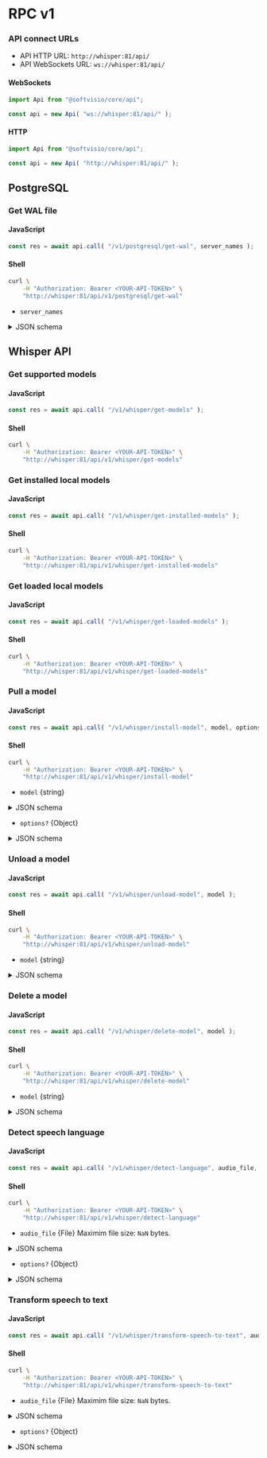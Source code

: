 # RPC v1

### API connect URLs

- API HTTP URL: `http://whisper:81/api/`
- API WebSockets URL: `ws://whisper:81/api/`

<!-- tabs:start -->

#### **WebSockets**

```javascript
import Api from "@softvisio/core/api";

const api = new Api( "ws://whisper:81/api/" );
```

#### **HTTP**

```javascript
import Api from "@softvisio/core/api";

const api = new Api( "http://whisper:81/api/" );
```

<!-- tabs:end -->

## PostgreSQL

### Get WAL file

<!-- tabs:start -->

#### **JavaScript**

```javascript
const res = await api.call( "/v1/postgresql/get-wal", server_names );
```

#### **Shell**

```sh
curl \
    -H "Authorization: Bearer <YOUR-API-TOKEN>" \
    "http://whisper:81/api/v1/postgresql/get-wal"
```

<!-- tabs:end -->

- `server_names`

<details>
    <summary>JSON schema</summary>

<!-- tabs:start -->

#### **JSON**

```json
{
    "anyOf": [
        {
            "type": "string",
            "format": "nginx-server-name"
        },
        {
            "type": "array",
            "items": {
                "type": "string",
                "format": "nginx-server-name"
            },
            "minItems": 1,
            "uniqueItems": true
        }
    ]
}
```

#### **YAML**

```yaml
anyOf:
  - type: string
    format: nginx-server-name
  - type: array
    items:
      type: string
      format: nginx-server-name
    minItems: 1
    uniqueItems: true
```

<!-- tabs:end -->

</details>

## Whisper API

### Get supported models

<!-- tabs:start -->

#### **JavaScript**

```javascript
const res = await api.call( "/v1/whisper/get-models" );
```

#### **Shell**

```sh
curl \
    -H "Authorization: Bearer <YOUR-API-TOKEN>" \
    "http://whisper:81/api/v1/whisper/get-models"
```

<!-- tabs:end -->

### Get installed local models

<!-- tabs:start -->

#### **JavaScript**

```javascript
const res = await api.call( "/v1/whisper/get-installed-models" );
```

#### **Shell**

```sh
curl \
    -H "Authorization: Bearer <YOUR-API-TOKEN>" \
    "http://whisper:81/api/v1/whisper/get-installed-models"
```

<!-- tabs:end -->

### Get loaded local models

<!-- tabs:start -->

#### **JavaScript**

```javascript
const res = await api.call( "/v1/whisper/get-loaded-models" );
```

#### **Shell**

```sh
curl \
    -H "Authorization: Bearer <YOUR-API-TOKEN>" \
    "http://whisper:81/api/v1/whisper/get-loaded-models"
```

<!-- tabs:end -->

### Pull a model

<!-- tabs:start -->

#### **JavaScript**

```javascript
const res = await api.call( "/v1/whisper/install-model", model, options? );
```

#### **Shell**

```sh
curl \
    -H "Authorization: Bearer <YOUR-API-TOKEN>" \
    "http://whisper:81/api/v1/whisper/install-model"
```

<!-- tabs:end -->

- `model` {string}

<details>
    <summary>JSON schema</summary>

<!-- tabs:start -->

#### **JSON**

```json
{
    "type": "string"
}
```

#### **YAML**

```yaml
type: string
```

<!-- tabs:end -->

</details>

- `options?` {Object}

<details>
    <summary>JSON schema</summary>

<!-- tabs:start -->

#### **JSON**

```json
{
    "type": "object",
    "properties": {
        "force": {
            "type": "boolean"
        }
    },
    "additionalProperties": false
}
```

#### **YAML**

```yaml
type: object
properties:
  force:
    type: boolean
additionalProperties: false
```

<!-- tabs:end -->

</details>

### Unload a model

<!-- tabs:start -->

#### **JavaScript**

```javascript
const res = await api.call( "/v1/whisper/unload-model", model );
```

#### **Shell**

```sh
curl \
    -H "Authorization: Bearer <YOUR-API-TOKEN>" \
    "http://whisper:81/api/v1/whisper/unload-model"
```

<!-- tabs:end -->

- `model` {string}

<details>
    <summary>JSON schema</summary>

<!-- tabs:start -->

#### **JSON**

```json
{
    "type": "string"
}
```

#### **YAML**

```yaml
type: string
```

<!-- tabs:end -->

</details>

### Delete a model

<!-- tabs:start -->

#### **JavaScript**

```javascript
const res = await api.call( "/v1/whisper/delete-model", model );
```

#### **Shell**

```sh
curl \
    -H "Authorization: Bearer <YOUR-API-TOKEN>" \
    "http://whisper:81/api/v1/whisper/delete-model"
```

<!-- tabs:end -->

- `model` {string}

<details>
    <summary>JSON schema</summary>

<!-- tabs:start -->

#### **JSON**

```json
{
    "type": "string"
}
```

#### **YAML**

```yaml
type: string
```

<!-- tabs:end -->

</details>

### Detect speech language

<!-- tabs:start -->

#### **JavaScript**

```javascript
const res = await api.call( "/v1/whisper/detect-language", audio_file, options? );
```

#### **Shell**

```sh
curl \
    -H "Authorization: Bearer <YOUR-API-TOKEN>" \
    "http://whisper:81/api/v1/whisper/detect-language"
```

<!-- tabs:end -->

- `audio_file` {File} Maximim file size: `NaN` bytes.

<details>
    <summary>JSON schema</summary>

<!-- tabs:start -->

#### **JSON**

```json
{
    "file": {
        "maxSize": "50 MB"
    }
}
```

#### **YAML**

```yaml
file:
  maxSize: 50 MB
```

<!-- tabs:end -->

</details>

- `options?` {Object}

<details>
    <summary>JSON schema</summary>

<!-- tabs:start -->

#### **JSON**

```json
{
    "type": "object",
    "properties": {
        "model": {
            "type": [
                "null",
                "string"
            ]
        }
    },
    "additionalProperties": false,
    "required": []
}
```

#### **YAML**

```yaml
type: object
properties:
  model:
    type:
      - "null"
      - string
additionalProperties: false
required: []
```

<!-- tabs:end -->

</details>

### Transform speech to text

<!-- tabs:start -->

#### **JavaScript**

```javascript
const res = await api.call( "/v1/whisper/transform-speech-to-text", audio_file, options? );
```

#### **Shell**

```sh
curl \
    -H "Authorization: Bearer <YOUR-API-TOKEN>" \
    "http://whisper:81/api/v1/whisper/transform-speech-to-text"
```

<!-- tabs:end -->

- `audio_file` {File} Maximim file size: `NaN` bytes.

<details>
    <summary>JSON schema</summary>

<!-- tabs:start -->

#### **JSON**

```json
{
    "file": {
        "maxSize": "50 MB"
    }
}
```

#### **YAML**

```yaml
file:
  maxSize: 50 MB
```

<!-- tabs:end -->

</details>

- `options?` {Object}

<details>
    <summary>JSON schema</summary>

<!-- tabs:start -->

#### **JSON**

```json
{
    "type": "object",
    "properties": {
        "model": {
            "type": [
                "null",
                "string"
            ]
        },
        "language": {
            "anyOf": [
                {
                    "type": "null"
                },
                {
                    "type": "string",
                    "format": "language"
                }
            ]
        }
    },
    "additionalProperties": false,
    "required": []
}
```

#### **YAML**

```yaml
type: object
properties:
  model:
    type:
      - "null"
      - string
  language:
    anyOf:
      - type: "null"
      - type: string
        format: language
additionalProperties: false
required: []
```

<!-- tabs:end -->

</details>
